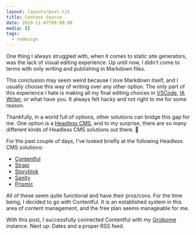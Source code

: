 ```yaml
---
layout: layouts/post.njk
title: Content Source
date: 2019-11-07T09:00:00
media: []
tags:
  - redesign
---
```


One thing I always struggled with, when it comes to static site generators, was the lack of visual editing experience. Up until now, I didn't come to terms with only writing and publishing in Markdown files.

This conclusion may seem weird because I love Markdown itself, and I usually choose this way of writing over any other option. The only part of this experience I hate is making all my final editing choices in [VSCode](https://code.visualstudio.com), [IA Writer](https://ia.net/de/writer), or what have you. It always felt hacky and not right to me for some reason.

Thankfully, in a world full of options, other solutions can bridge this gap for me. One option is a [Headless CMS](https://headlesscms.org), and to my surprise, there are so many different kinds of Headless CMS solutions out there. 🤯

For the past couple of days, I've looked briefly at the following Headless CMS solutions:

- [Contentful](https://www.contentful.com)
- [Strapi](https://strapi.io)
- [Storyblok](https://www.storyblok.com)
- [Sanity](https://www.sanity.io)
- [Prismic](https://prismic.io)

All of these seem quite functional and have their pros/cons. For the time being, I decided to go with Contentful. It is an established system in this area of content management, and the free plan seems manageable for me.

With this post, I successfully connected Contentful with my [Gridsome](https://gridsome.org) instance. Next up: Dates and a proper RSS feed.
